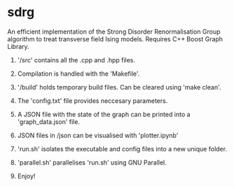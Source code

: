 # sdrg
An efficient implementation of the Strong Disorder Renormalisation Group algorithm to treat transverse field Ising models.
Requires C++ Boost Graph Library.

1. '/src' contains all the .cpp and .hpp files.

4. Compilation is handled with the 'Makefile'.

3. '/build' holds temporary build files. Can be cleared using 'make clean'.

5. The 'config.txt' file provides neccesary parameters.

6. A JSON file with the state of the graph can be printed into a 'graph_data.json' file.

7. JSON files in /json can be visualised with  'plotter.ipynb'

8. 'run.sh' isolates the executable and config files into a new unique folder.

9. 'parallel.sh' parallelises 'run.sh' using GNU Parallel.

10. Enjoy!
